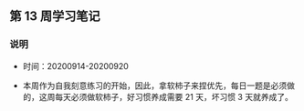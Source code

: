 ## 第 13 周学习笔记

### 说明

-   时间：20200914-20200920

-   本周作为自我刻意练习的开始，因此，拿软柿子来捏优先，每日一题是必须做的，这周每天必须做软柿子，好习惯养成需要 21 天，坏习惯 3 天就养成了。

